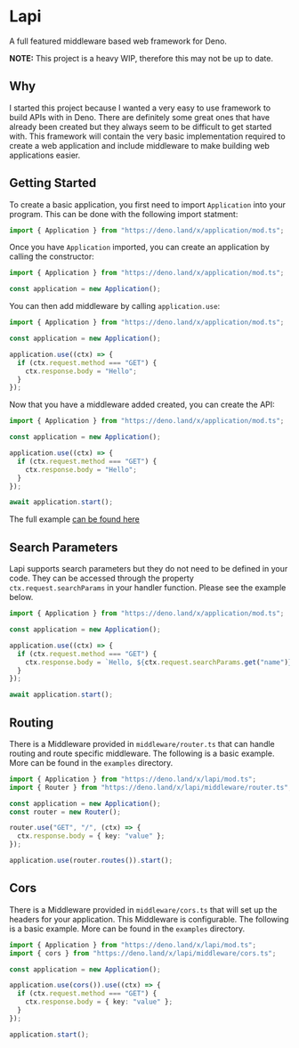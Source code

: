 <!-- DO NOT EDIT THIS FILE!! -->

# Lapi

A full featured middleware based web framework for Deno.

**NOTE:** This project is a heavy WIP, therefore this may not be up to date.

## Why

I started this project because I wanted a very easy to use framework to build
APIs with in Deno. There are definitely some great ones that have already been
created but they always seem to be difficult to get started with. This framework
will contain the very basic implementation required to create a web application
and include middleware to make building web applications easier.

## Getting Started

To create a basic application, you first need to import `Application` into your
program. This can be done with the following import statment:

```typescript
import { Application } from "https://deno.land/x/application/mod.ts";
```

Once you have `Application` imported, you can create an application by calling
the constructor:

```typescript
import { Application } from "https://deno.land/x/application/mod.ts";

const application = new Application();
```

You can then add middleware by calling `application.use`:

```typescript
import { Application } from "https://deno.land/x/application/mod.ts";

const application = new Application();

application.use((ctx) => {
  if (ctx.request.method === "GET") {
    ctx.response.body = "Hello";
  }
});
```

Now that you have a middleware added created, you can create the API:

```typescript
import { Application } from "https://deno.land/x/application/mod.ts";

const application = new Application();

application.use((ctx) => {
  if (ctx.request.method === "GET") {
    ctx.response.body = "Hello";
  }
});

await application.start();
```

The full example [can be found here](./examples/basic_api.ts)

## Search Parameters

Lapi supports search parameters but they do not need to be defined in your code.
They can be accessed through the property `ctx.request.searchParams` in your
handler function. Please see the example below.

```typescript
import { Application } from "https://deno.land/x/application/mod.ts";

const application = new Application();

application.use((ctx) => {
  if (ctx.request.method === "GET") {
    ctx.response.body = `Hello, ${ctx.request.searchParams.get("name")}!`;
  }
});

await application.start();
```

## Routing

There is a Middleware provided in `middleware/router.ts` that can handle routing
and route specific middleware. The following is a basic example. More can be
found in the `examples` directory.

```typescript
import { Application } from "https://deno.land/x/lapi/mod.ts";
import { Router } from "https://deno.land/x/lapi/middleware/router.ts";

const application = new Application();
const router = new Router();

router.use("GET", "/", (ctx) => {
  ctx.response.body = { key: "value" };
});

application.use(router.routes()).start();
```

## Cors

There is a Middleware provided in `middleware/cors.ts` that will set up the
headers for your application. This Middleware is configurable. The following is
a basic example. More can be found in the `examples` directory.

```typescript
import { Application } from "https://deno.land/x/lapi/mod.ts";
import { cors } from "https://deno.land/x/lapi/middleware/cors.ts";

const application = new Application();

application.use(cors()).use((ctx) => {
  if (ctx.request.method === "GET") {
    ctx.response.body = { key: "value" };
  }
});

application.start();
```
